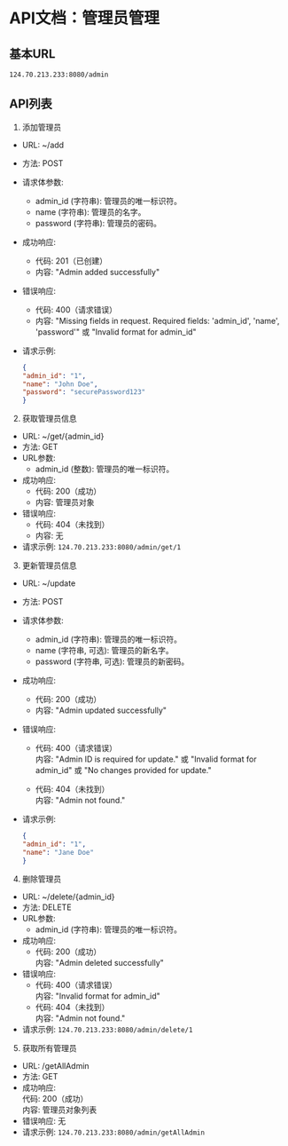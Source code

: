 # API文档：管理员管理

## 基本URL

``124.70.213.233:8080/admin``

## API列表

1. 添加管理员  
- URL: ~/add  
- 方法: POST  
- 请求体参数:  
    - admin_id (字符串): 管理员的唯一标识符。  
    - name (字符串): 管理员的名字。  
    - password (字符串): 管理员的密码。  

- 成功响应:  
    - 代码: 201（已创建）  
    - 内容: "Admin added successfully"  

- 错误响应:  
    - 代码: 400（请求错误）  
    - 内容: "Missing fields in request. Required fields: 'admin_id', 'name', 'password'" 或 "Invalid format for admin_id"  

- 请求示例:  
    ```json
    {
    "admin_id": "1",
    "name": "John Doe",
    "password": "securePassword123"
    }
    ```

2. 获取管理员信息
- URL: ~/get/{admin_id}
- 方法: GET
- URL参数:
    - admin_id (整数): 管理员的唯一标识符。  
- 成功响应:
    - 代码: 200（成功）
    - 内容: 管理员对象
- 错误响应:
    - 代码: 404（未找到）
    - 内容: 无
- 请求示例:
``124.70.213.233:8080/admin/get/1``

3. 更新管理员信息
- URL: ~/update
- 方法: POST
- 请求体参数:
    - admin_id (字符串): 管理员的唯一标识符。
    - name (字符串, 可选): 管理员的新名字。
    - password (字符串, 可选): 管理员的新密码。

- 成功响应:
    - 代码: 200（成功）
    - 内容: "Admin updated successfully"

- 错误响应:
    - 代码: 400（请求错误）  
    内容: "Admin ID is required for update." 或 "Invalid format for admin_id" 或 "No changes provided for update."

    - 代码: 404（未找到）  
    内容: "Admin not found."

- 请求示例:
    ```json
    {
    "admin_id": "1",
    "name": "Jane Doe"
    }
    ```

4. 删除管理员
- URL: ~/delete/{admin_id}
- 方法: DELETE
- URL参数:
    - admin_id (字符串): 管理员的唯一标识符。  
- 成功响应:
    - 代码: 200（成功）  
    内容: "Admin deleted successfully"
- 错误响应:
    - 代码: 400（请求错误）  
    内容: "Invalid format for admin_id"
    - 代码: 404（未找到）  
    内容: "Admin not found."  
- 请求示例:
``124.70.213.233:8080/admin/delete/1``

5. 获取所有管理员
- URL: /getAllAdmin
- 方法: GET
- 成功响应:  
代码: 200（成功）  
内容: 管理员对象列表  
- 错误响应: 无
- 请求示例:
``124.70.213.233:8080/admin/getAllAdmin``
